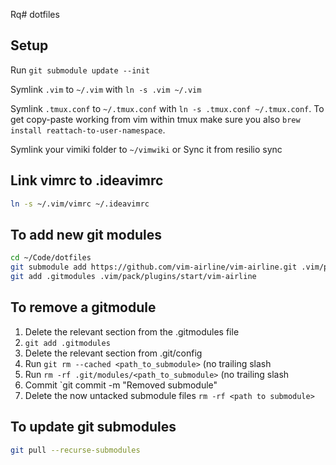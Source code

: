  Rq# dotfiles

## Setup

Run `git submodule update --init`

Symlink `.vim` to `~/.vim` with `ln -s .vim ~/.vim`

Symlink `.tmux.conf` to `~/.tmux.conf` with `ln -s .tmux.conf ~/.tmux.conf`. To get copy-paste working from vim within tmux make sure you also `brew install reattach-to-user-namespace`.

Symlink your vimiki folder to `~/vimwiki` or Sync it from resilio sync

## Link vimrc to .ideavimrc

```sh
ln -s ~/.vim/vimrc ~/.ideavimrc
```

## To add new git modules

```sh
cd ~/Code/dotfiles
git submodule add https://github.com/vim-airline/vim-airline.git .vim/pack/plugins/start/vim-airline
git add .gitmodules .vim/pack/plugins/start/vim-airline
```

## To remove a gitmodule

1. Delete the relevant section from the .gitmodules file
2. `git add .gitmodules`
3. Delete the relevant section from .git/config
4. Run `git rm --cached <path_to_submodule>` (no trailing slash
4. Run `rm -rf .git/modules/<path_to_submodule>` (no trailing slash
5. Commit `git commit -m "Removed submodule"
6. Delete the now untacked submodule files `rm -rf <path to submodule>`

## To update git submodules

```sh
git pull --recurse-submodules
```
